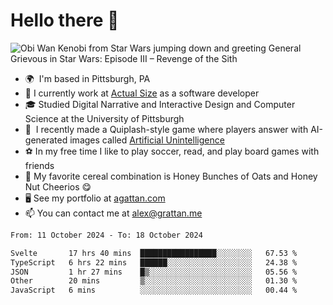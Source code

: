 <!--
**GameDog9988/GameDog9988** is a ✨ _special_ ✨ repository because its `README.md` (this file) appears on your GitHub profile.

Here are some ideas to get you started:

- 🔭 I’m currently working on ...
- 🌱 I’m currently learning ...
- 👯 I’m looking to collaborate on ...
- 🤔 I’m looking for help with ...
- 💬 Ask me about ...
- 📫 How to reach me: ...
- 😄 Pronouns: ...
- ⚡ Fun fact: ...
-->



Hello there 👋
==================================

![Obi Wan Kenobi from Star Wars jumping down and greeting General Grievous in Star Wars: Episode III – Revenge of the Sith](https://github.com/agrattan0820/agrattan0820/assets/51346343/689e56eb-29be-46a5-a079-28ea727b5f7e)


- 🌍  I'm based in Pittsburgh, PA
- 🔭  I currently work at [Actual Size](https://actualsize.com/) as a software developer
- 🎓  Studied Digital Narrative and Interactive Design and Computer Science at the University of Pittsburgh
- 👾  I recently made a Quiplash-style game where players answer with AI-generated images called [Artificial Unintelligence](https://github.com/agrattan0820/artificial-unintelligence)
- ⚽  In my free time I like to play soccer, read, and play board games with friends
- 🥣  My favorite cereal combination is Honey Bunches of Oats and Honey Nut Cheerios 😋
- 🖥️  See my portfolio at [agattan.com](http://agrattan.com/)
- 📫  You can contact me at [alex@grattan.me](mailto:alex@grattan.me)

<!--START_SECTION:waka-->

```txt
From: 11 October 2024 - To: 18 October 2024

Svelte       17 hrs 40 mins  █████████████████░░░░░░░░   67.53 %
TypeScript   6 hrs 22 mins   ██████░░░░░░░░░░░░░░░░░░░   24.38 %
JSON         1 hr 27 mins    █▒░░░░░░░░░░░░░░░░░░░░░░░   05.56 %
Other        20 mins         ▒░░░░░░░░░░░░░░░░░░░░░░░░   01.30 %
JavaScript   6 mins          ░░░░░░░░░░░░░░░░░░░░░░░░░   00.44 %
```

<!--END_SECTION:waka-->
